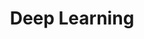 ---
layout: posts_by_category
categories: DeepLearning
title: Deep Learning
permalink: /category/DeepLearning/
---